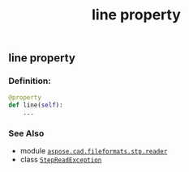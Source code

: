 ﻿---
title: line property
second_title: Aspose.CAD for Python via .NET API References
description: 
type: docs
weight: 40
url: /python-net/aspose.cad.fileformats.stp.reader/stepreadexception/line/
is_root: false
---

## line property

### Definition:
```python
@property
def line(self):
    ...
```

### See Also
* module [`aspose.cad.fileformats.stp.reader`](../../)
* class [`StepReadException`](/cad/python-net/aspose.cad.fileformats.stp.reader/stepreadexception)
